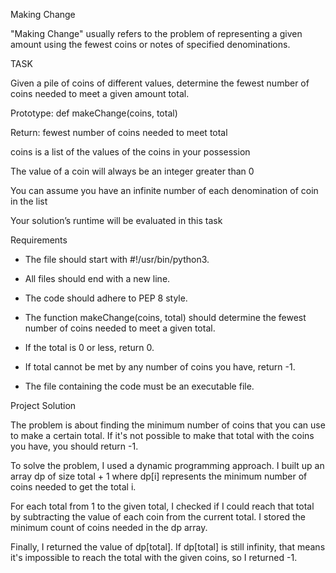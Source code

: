 Making Change

"Making Change" usually refers to the problem of representing a given amount using the fewest coins or notes of specified denominations.


TASK

Given a pile of coins of different values, determine the fewest number of coins needed to meet a given amount total.

Prototype: def makeChange(coins, total)

Return: fewest number of coins needed to meet total

coins is a list of the values of the coins in your possession

The value of a coin will always be an integer greater than 0

You can assume you have an infinite number of each denomination of coin in the list

Your solution’s runtime will be evaluated in this task


Requirements

+ The file should start with #!/usr/bin/python3.

+ All files should end with a new line.

+ The code should adhere to PEP 8 style.

+ The function makeChange(coins, total) should determine the fewest number of coins needed to meet a given total.

+ If the total is 0 or less, return 0.

+ If total cannot be met by any number of coins you have, return -1.

+ The file containing the code must be an executable file.


Project Solution

The problem is about finding the minimum number of coins that you can use to make a certain total. If it's not possible to make that total with the coins you have, you should return -1.

To solve the problem, I used a dynamic programming approach. I built up an array dp of size total + 1 where dp[i] represents the minimum number of coins needed to get the total i.

For each total from 1 to the given total, I checked if I could reach that total by subtracting the value of each coin from the current total. I stored the minimum count of coins needed in the dp array.

Finally, I returned the value of dp[total]. If dp[total] is still infinity, that means it's impossible to reach the total with the given coins, so I returned -1.
